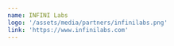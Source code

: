 ```yaml
---
name: INFINI Labs
logo: '/assets/media/partners/infinilabs.png'
link: 'https://www.infinilabs.com'
---
```

